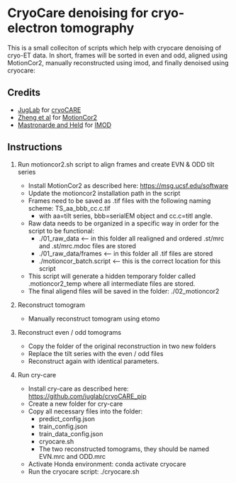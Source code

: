 # CryoCare denoising for cryo-electron tomography #

This is a small colleciton of scripts which help with cryocare denoising of cryo-ET data. In short, frames will be sorted in even and odd, aligned using MotionCor2, manually reconstructed using imod, and finally denoised using cryocare:

## Credits ##


- [JugLab](https://github.com/juglab) for [cryoCARE](https://github.com/juglab/cryoCARE_pip)
- [Zheng et al](https://www.nature.com/articles/nmeth.4193) for [MotionCor2](https://emcore.ucsf.edu/ucsf-software)
- [Mastronarde and Held](https://doi.org/10.1016/j.jsb.2016.07.011) for [IMOD](https://bio3d.colorado.edu/imod/)

## Instructions ##

1. Run motioncor2.sh script to align frames and create EVN & ODD tilt series
	- Install MotionCor2 as described here: https://msg.ucsf.edu/software
	- Update the motioncor2 installation path in the script
	- Frames need to be saved as .tif files with the following naming scheme: TS_aa_bbb_cc.c.tif
		- with aa=tilt series, bbb=serialEM object and cc.c=titl angle.
	- Raw data needs to be organized in a specific way in order for the script to be functional:
		- ./01_raw_data <-- in this folder all realigned and ordered .st/mrc and .st/mrc.mdoc files are stored
		- ./01_raw_data/frames <-- in this folder all .tif files are stored
		- ./motioncor_batch.script <-- this is the correct location for this script
	- This script will generate a hidden temporary folder called .motioncor2_temp where all intermediate files are stored.
	- The final aligend files will be saved in the folder: ./02_motioncor2

2. Reconstruct tomogram
	- Manually reconstruct tomogram using etomo

3. Reconstruct even / odd tomograms
	- Copy the folder of the original reconstruction in two new folders
	- Replace the tilt series with the even / odd files
	- Reconstruct again with identical parameters.


4. Run cry-care
	- Install cry-care as described here: https://github.com/juglab/cryoCARE_pip
	- Create a new folder for cry-care
	- Copy all necessary files into the folder:
		- predict_config.json
		- train_config.json
		- train_data_config.json
		- cryocare.sh
		- The two reconstructed tomograms, they should be named EVN.mrc and ODD.mrc
	- Activate Honda environment: conda activate cryocare
	- Run the cryocare script: ./cryocare.sh

